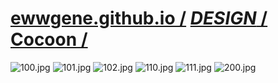 ﻿
# [ewwgene.github.io /](https://ewwgene.github.io/) [_DESIGN_ /](https://ewwgene.github.io/DESIGN) [Cocoon /](https://ewwgene.github.io/Cocoon)

<a id="100"></a> ![100.jpg](https://ewwgene.github.io/Cocoon/100.jpg)
<a id="101"></a> ![101.jpg](https://ewwgene.github.io/Cocoon/101.jpg)
<a id="102"></a> ![102.jpg](https://ewwgene.github.io/Cocoon/102.jpg)
<a id="110"></a> ![110.jpg](https://ewwgene.github.io/Cocoon/110.jpg)
<a id="111"></a> ![111.jpg](https://ewwgene.github.io/Cocoon/111.jpg)
<a id="200m"></a> ![200.jpg](https://ewwgene.github.io/Cocoon/Making/200.jpg)

